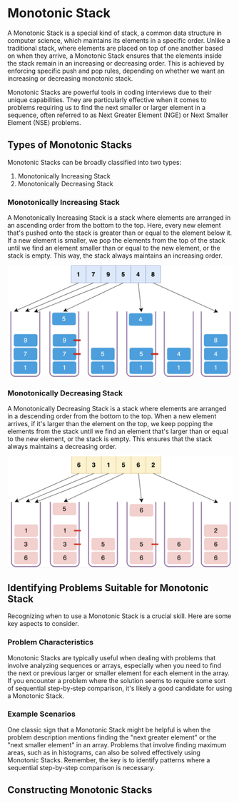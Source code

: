 # Monotonic Stack

A Monotonic Stack is a special kind of stack, a common data structure in computer science, which maintains its elements in a specific order. Unlike a traditional stack, where elements are placed on top of one another based on when they arrive, a Monotonic Stack ensures that the elements inside the stack remain in an increasing or decreasing order. This is achieved by enforcing specific push and pop rules, depending on whether we want an increasing or decreasing monotonic stack.

Monotonic Stacks are powerful tools in coding interviews due to their unique capabilities. They are particularly effective when it comes to problems requiring us to find the next smaller or larger element in a sequence, often referred to as Next Greater Element (NGE) or Next Smaller Element (NSE) problems.

## Types of Monotonic Stacks

Monotonic Stacks can be broadly classified into two types:

1. Monotonically Increasing Stack
2. Monotonically Decreasing Stack

### Monotonically Increasing Stack

A Monotonically Increasing Stack is a stack where elements are arranged in an ascending order from the bottom to the top. Here, every new element that's pushed onto the stack is greater than or equal to the element below it. If a new element is smaller, we pop the elements from the top of the stack until we find an element smaller than or equal to the new element, or the stack is empty. This way, the stack always maintains an increasing order.

![Monotonically Increasing Stack example](/assets/monotonically_increasing_stack.png "Monotonically Increasing Stack example")

### Monotonically Decreasing Stack

A Monotonically Decreasing Stack is a stack where elements are arranged in a descending order from the bottom to the top. When a new element arrives, if it's larger than the element on the top, we keep popping the elements from the stack until we find an element that's larger than or equal to the new element, or the stack is empty. This ensures that the stack always maintains a decreasing order.

![Monotonically Decreasing Stack example](/assets/monotonically_decreasing_stack.png "Monotonically Decreasing Stack example")

## Identifying Problems Suitable for Monotonic Stack

Recognizing when to use a Monotonic Stack is a crucial skill. Here are some key aspects to consider.

### Problem Characteristics

Monotonic Stacks are typically useful when dealing with problems that involve analyzing sequences or arrays, especially when you need to find the next or previous larger or smaller element for each element in the array. If you encounter a problem where the solution seems to require some sort of sequential step-by-step comparison, it's likely a good candidate for using a Monotonic Stack.

### Example Scenarios

One classic sign that a Monotonic Stack might be helpful is when the problem description mentions finding the "next greater element" or the "next smaller element" in an array. Problems that involve finding maximum areas, such as in histograms, can also be solved effectively using Monotonic Stacks. Remember, the key is to identify patterns where a sequential step-by-step comparison is necessary.

## Constructing Monotonic Stacks

